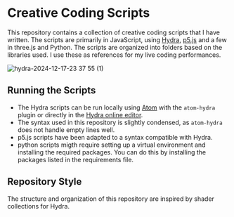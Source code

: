 # Creative Coding Scripts

This repository contains a collection of creative coding scripts that I have written. The scripts are primarily in JavaScript, using [Hydra](https://hydra.ojack.xyz/), [p5.js](https://p5js.org/) and a few in three.js and Python. The scripts are organized into folders based on the libraries used. I use these as references for my live coding performances.

![hydra-2024-12-17-23 37 55 (1)](https://github.com/user-attachments/assets/a6a16822-37d1-4310-bded-fe550d6aae9f)


## Running the Scripts

- The Hydra scripts can be run locally using [Atom](https://atom.io/) with the `atom-hydra` plugin or directly in the [Hydra online editor](https://hydra.ojack.xyz/).
- The syntax used in this repository is slightly condensed, as `atom-hydra` does not handle empty lines well.
- p5.js scripts have been adapted to a syntax compatible with Hydra.
- python scripts migth require setting up a virtual environment and installing the required packages. You can do this by installing the packages listed in the requirements file.

## Repository Style
The structure and organization of this repository are inspired by shader collections for Hydra.
